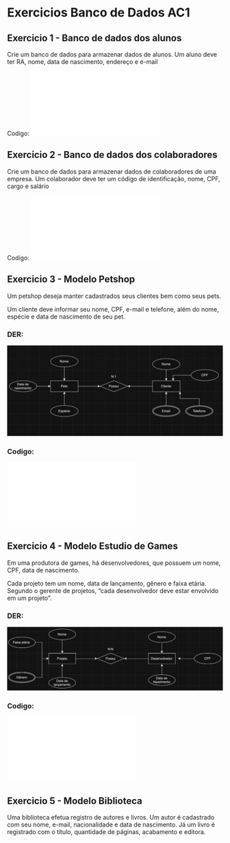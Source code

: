 # Exercicios Banco de Dados AC1
## Exercicio 1 - Banco de dados dos alunos
Crie um banco de dados para armazenar dados de alunos. Um aluno deve ter RA, nome, data de nascimento, endereço e e-mail

Codigo:
![Exercicio 1 - Banco de dados dos alunos](BancoDeDadosAluno.txt)

## Exercicio 2 - Banco de dados dos colaboradores
Crie um banco de dados para armazenar dados de colaboradores de uma empresa. Um colaborador deve ter um código de identificação, nome, CPF, cargo e salário

Codigo:
![Exercicio 2 - Banco de dados dos colaboradores](BancoDeDadosColaboradores.txt)

## Exercicio 3 - Modelo Petshop
Um petshop deseja manter cadastrados seus clientes bem como seus pets.

Um cliente deve informar seu nome, CPF, e-mail e telefone, além do nome, espécie e data de nascimento de seu pet.

### DER:
![DER:](Petshop.png)

### Codigo:
![Codigo:](BancoDeDadosPetshop.txt)


## Exercicio 4 - Modelo Estudio de Games
Em uma produtora de games, há desenvolvedores, que possuem um nome, CPF, data de nascimento.

Cada projeto tem um nome, data de lançamento, gênero e faixa etária. Segundo o gerente de projetos, “cada desenvolvedor deve estar envolvido em um projeto”.

### DER:
![DER:](EstudioDeGames.png)

### Codigo:
![Codigo:](BancoDeDadosEstudioDeGames.txt)


## Exercicio 5 - Modelo Biblioteca
Uma biblioteca efetua registro de autores e livros. Um autor é cadastrado com seu nome, e-mail, nacionalidade e data de nascimento. Já um livro é registrado com o título, quantidade de páginas, acabamento e editora.
